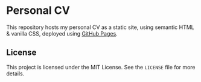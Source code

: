 # Personal CV

This repository hosts my personal CV as a static site, using semantic HTML & vanilla CSS, deployed using [GitHub Pages](https://durkinliam.github.io/).

## License

This project is licensed under the MIT License. See the `LICENSE` file for more details.
